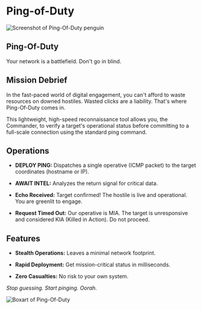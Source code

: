 # Ping-of-Duty


![Screenshot of Ping-Of-Duty penguin](https://raw.githubusercontent.com/HollandHards/Ping-of-Duty/refs/heads/main/ping-of-duty_icon2.png?token=GHSAT0AAAAAADKIWUIOMIKGT2SZXUUJBPRC2FVJSAQ)

## Ping-Of-Duty
Your network is a battlefield. Don't go in blind.

## Mission Debrief
In the fast-paced world of digital engagement, you can't afford to waste resources on downed hostiles. Wasted clicks are a liability. That's where Ping-Of-Duty comes in.

This lightweight, high-speed reconnaissance tool allows you, the Commander, to verify a target's operational status before committing to a full-scale connection using the standard ping command.

## Operations
* **DEPLOY PING:** Dispatches a single operative (ICMP packet) to the target coordinates (hostname or IP).

* **AWAIT INTEL:** Analyzes the return signal for critical data.

* **Echo Received:** Target confirmed! The hostile is live and operational. You are greenlit to engage.

* **Request Timed Out:** Our operative is MIA. The target is unresponsive and considered KIA (Killed in Action). Do not proceed.

## Features
* **Stealth Operations:** Leaves a minimal network footprint.

* **Rapid Deployment:** Get mission-critical status in milliseconds.

* **Zero Casualties:** No risk to your own system.

_Stop guessing. Start pinging. Oorah._



![Boxart of Ping-Of-Duty](https://raw.githubusercontent.com/HollandHards/Ping-of-Duty/refs/heads/main/ping-of-duty_boxart.png?token=GHSAT0AAAAAADKIWUIOKB24ZYASEVMA4O422FVJOKQ)
